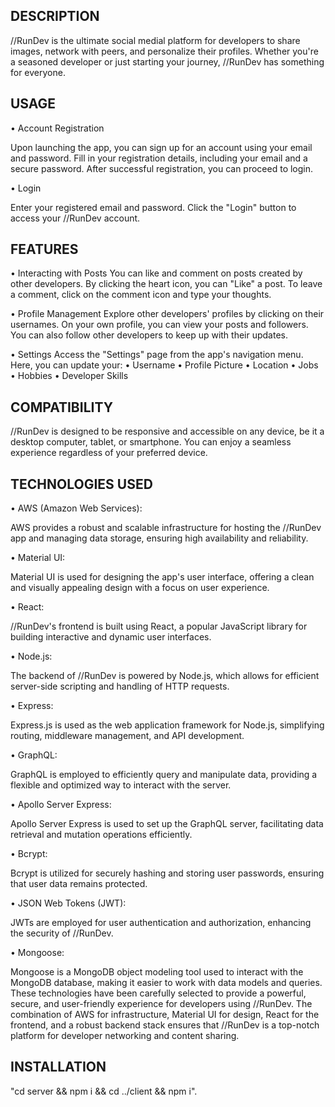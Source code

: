 ## DESCRIPTION
//RunDev is the ultimate social medial platform for developers to share images, network with peers, and personalize their profiles. Whether you're a seasoned developer or just starting your journey, //RunDev has something for everyone.

## USAGE

• Account Registration

Upon launching the app, you can sign up for an account using your email and password.
Fill in your registration details, including your email and a secure password.
After successful registration, you can proceed to login.

• Login

Enter your registered email and password.
Click the "Login" button to access your //RunDev account.

## FEATURES

• Interacting with Posts
You can like and comment on posts created by other developers.
By clicking the heart icon, you can "Like" a post.
To leave a comment, click on the comment icon and type your thoughts.

• Profile Management
Explore other developers' profiles by clicking on their usernames.
On your own profile, you can view your posts and followers.
You can also follow other developers to keep up with their updates.

• Settings
Access the "Settings" page from the app's navigation menu.
Here, you can update your:
• Username
• Profile Picture
• Location
• Jobs
• Hobbies
• Developer Skills


## COMPATIBILITY 

//RunDev is designed to be responsive and accessible on any device, be it a desktop computer, tablet, or smartphone. You can enjoy a seamless experience regardless of your preferred device.

## TECHNOLOGIES USED

• AWS (Amazon Web Services):

AWS provides a robust and scalable infrastructure for hosting the //RunDev app and managing data storage, ensuring high availability and reliability.

• Material UI:

Material UI is used for designing the app's user interface, offering a clean and visually appealing design with a focus on user experience.

• React:

//RunDev's frontend is built using React, a popular JavaScript library for building interactive and dynamic user interfaces.

• Node.js:

The backend of //RunDev is powered by Node.js, which allows for efficient server-side scripting and handling of HTTP requests.

• Express:

Express.js is used as the web application framework for Node.js, simplifying routing, middleware management, and API development.

• GraphQL:

GraphQL is employed to efficiently query and manipulate data, providing a flexible and optimized way to interact with the server.

• Apollo Server Express:

Apollo Server Express is used to set up the GraphQL server, facilitating data retrieval and mutation operations efficiently.

• Bcrypt:

Bcrypt is utilized for securely hashing and storing user passwords, ensuring that user data remains protected.

• JSON Web Tokens (JWT):

JWTs are employed for user authentication and authorization, enhancing the security of //RunDev.

• Mongoose:

Mongoose is a MongoDB object modeling tool used to interact with the MongoDB database, making it easier to work with data models and queries.
These technologies have been carefully selected to provide a powerful, secure, and user-friendly experience for developers using //RunDev. The combination of AWS for infrastructure, Material UI for design, React for the frontend, and a robust backend stack ensures that //RunDev is a top-notch platform for developer networking and content sharing.

## INSTALLATION
"cd server && npm i && cd ../client && npm i".

